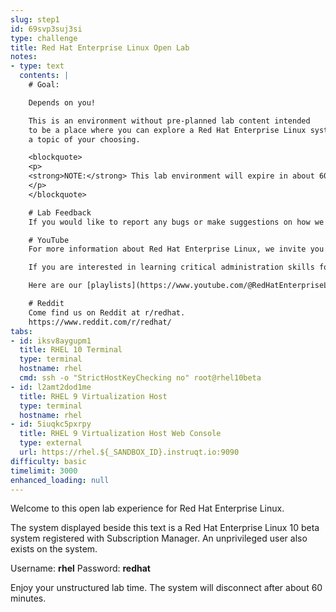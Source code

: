 ```yaml
---
slug: step1
id: 69svp3suj3si
type: challenge
title: Red Hat Enterprise Linux Open Lab
notes:
- type: text
  contents: |
    # Goal:

    Depends on you!

    This is an environment without pre-planned lab content intended
    to be a place where you can explore a Red Hat Enterprise Linux system on
    a topic of your choosing.

    <blockquote>
    <p>
    <strong>NOTE:</strong> This lab environment will expire in about 60 minutes.
    </p>
    </blockquote>

    # Lab Feedback
    If you would like to report any bugs or make suggestions on how we can improve our labs, [please leave us a message here](https://github.com/rhel-labs/instruqt/discussions/categories/general).

    # YouTube
    For more information about Red Hat Enterprise Linux, we invite you to view our [YouTube channel]([**red.ht/rhel-youtube**](https://red.ht/4etqJ1T)). [**red.ht/rhel-youtube**](https://red.ht/4etqJ1T)

    If you are interested in learning critical administration skills for Red Hat Enterprise Linux, you might be interested in our show [Into the Terminal](https://www.youtube.com/playlist?list=PLXJyD2dL4oqeX-C3MvsMUJuEzWM4vLK2C).

    Here are our [playlists](https://www.youtube.com/@RedHatEnterpriseLinux/playlists). You can find various playlists on topics such as product updates and Satellite configuration and administration.

    # Reddit
    Come find us on Reddit at r/redhat.
    https://www.reddit.com/r/redhat/
tabs:
- id: iksv8aygupm1
  title: RHEL 10 Terminal
  type: terminal
  hostname: rhel
  cmd: ssh -o "StrictHostKeyChecking no" root@rhel10beta
- id: l2amt2dod1me
  title: RHEL 9 Virtualization Host
  type: terminal
  hostname: rhel
- id: 5iuqkc5pxrpy
  title: RHEL 9 Virtualization Host Web Console
  type: external
  url: https://rhel.${_SANDBOX_ID}.instruqt.io:9090
difficulty: basic
timelimit: 3000
enhanced_loading: null
---
```

Welcome to this open lab experience for Red Hat Enterprise Linux.

The system displayed beside this text is a Red Hat Enterprise Linux 10 beta
system registered with Subscription Manager.
An unprivileged user also exists on the system.

Username: __rhel__
Password: __redhat__

Enjoy your unstructured lab time. The system will disconnect after about
60 minutes.
